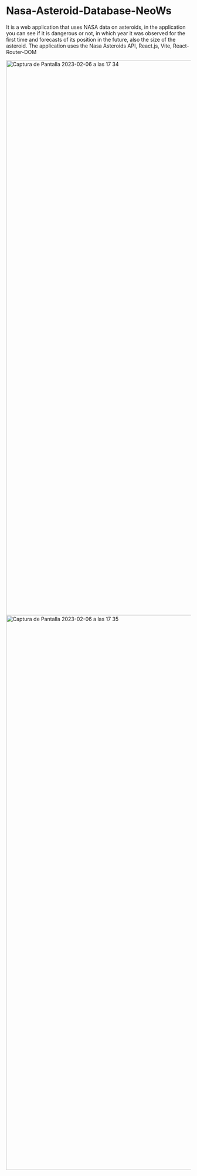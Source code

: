 # Nasa-Asteroid-Database-NeoWs
It is a web application that uses NASA data on asteroids, in the application you can see if it is dangerous or not, in which year it was observed for the first time and forecasts of its position in the future, also the size of the asteroid. The application uses the Nasa Asteroids API, React.js, Vite, React-Router-DOM

<img width="1512" alt="Captura de Pantalla 2023-02-06 a las 17 34" src="https://user-images.githubusercontent.com/96486230/218262398-18ff1459-1d0c-4e38-9481-f1f303d84b92.png">

<img width="1512" alt="Captura de Pantalla 2023-02-06 a las 17 35" src="https://user-images.githubusercontent.com/96486230/218262360-952f63b2-0731-4f82-a3e5-86ddc70fb9fc.png">

